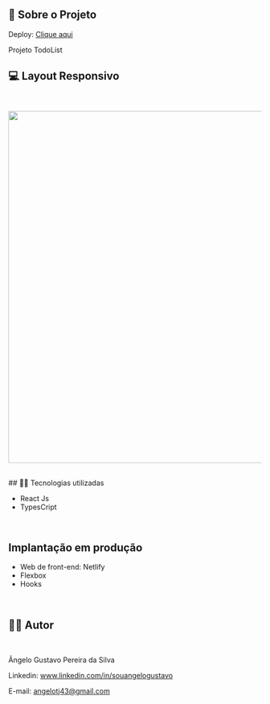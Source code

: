 
## 🔗 Sobre o Projeto

Deploy:  [Clique aqui]()

<p>
Projeto TodoList
</p>


## 💻 Layout Responsivo
<br>
<p align='center'>
<img width='700' src='https://uploaddeimagens.com.br/images/004/053/994/full/screencapture-localhost-3000-2022-10-07-17_01_49.png?1665172939'>
</p>

<br>
## 🧑‍💻 Tecnologias utilizadas
<br>

- React Js
- TypesCript

<br>

## Implantação em produção

- Web de front-end: Netlify
- Flexbox
- Hooks
<br>

## 🧑‍💻 Autor
<br>

Ângelo Gustavo Pereira da Silva

Linkedin: www.linkedin.com/in/souangelogustavo

E-mail: angelotj43@gmail.com
